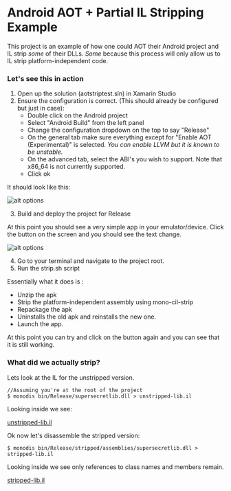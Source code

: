 # Android AOT + Partial IL Stripping Example

This project is an example of how one could AOT their Android project and IL strip _some_ of their DLLs. _Some_ because this process will only allow us to IL strip platform-independent code.

### Let's see this in action

1. Open up the solution (aotstriptest.sln) in Xamarin Studio
2. Ensure the configuration is correct. (This should already be configured but just in case):
    * Double click on the Android project
    * Select "Android Build" from the left panel
    * Change the configuration dropdown on the top to say "Release"
    * On the general tab make sure everything except for "Enable AOT (Experimental)" is selected. *You can enable LLVM but it is known to be unstable.*
    * On the advanced tab, select the ABI's you wish to support. Note that x86_64 is not currently supported.
    * Click ok

It should look like this:

![alt options](https://gist.github.com/SyedWasiHaider/d22cb78feebe6342006d738ac72be1d7/raw/6284f50830d1acbf9b533e434e8c11bcedb26ac3/z-options.png)

3. Build and deploy the project for Release

At this point you should see a very simple app in your emulator/device. Click the button on the screen and you should see the text change.

![alt options](https://gist.github.com/SyedWasiHaider/d22cb78feebe6342006d738ac72be1d7/raw/6284f50830d1acbf9b533e434e8c11bcedb26ac3/z-emulator.png)

4. Go to your terminal and navigate to the project root.
5. Run the strip.sh script

Essentially what it does is :
* Unzip the apk
* Strip the platform-independent assembly using mono-cil-strip
* Repackage the apk
* Uninstalls the old apk and reinstalls the new one.
* Launch the app.

At this point you can try and click on the button again and you can see that it is still working.


### What did we actually strip?

Lets look at the IL for the unstripped version.

    //Assuming you're at the root of the project
    $ monodis bin/Release/supersecretlib.dll > unstripped-lib.il

Looking inside we see:

[unstripped-lib.il](https://gist.github.com/SyedWasiHaider/d22cb78feebe6342006d738ac72be1d7#file-unstripped-lib-il)

Ok now let's disassemble the stripped version:

    $ monodis bin/Release/stripped/assemblies/supersecretlib.dll > stripped-lib.il
    
Looking inside we see only references to class names and members remain.

[stripped-lib.il](https://gist.github.com/SyedWasiHaider/d22cb78feebe6342006d738ac72be1d7#file-stripped-lib-il)


